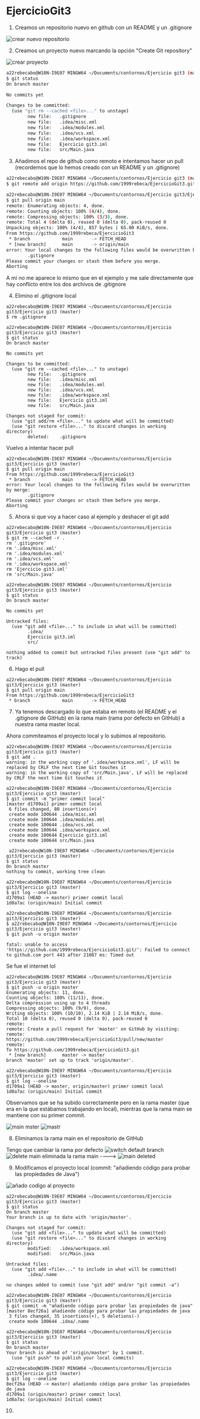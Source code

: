# EjercicioGit3

1. Creamos un repositorio nuevo en github con un README y un .gitignore

![crear nuevo repositorio](https://user-images.githubusercontent.com/114091264/203599313-e907ff29-f99d-40ca-8162-8764cf0d3fad.png)

2. Creamos un proyecto nuevo marcando la opción "Create Git repository"

![crear proyecto](https://user-images.githubusercontent.com/114091264/203599390-2f653fa1-fb30-4abe-8ddd-87aa0f00741d.png)

```bash
a22rebecabo@W10N-I9E07 MINGW64 ~/Documents/contornos/Ejercicio git3 (master)
$ git status
On branch master

No commits yet

Changes to be committed:
  (use "git rm --cached <file>..." to unstage)
        new file:   .gitignore
        new file:   .idea/misc.xml
        new file:   .idea/modules.xml
        new file:   .idea/vcs.xml
        new file:   .idea/workspace.xml
        new file:   Ejercicio git3.iml
        new file:   src/Main.java

```
3. Añadimos el repo de github como remoto e intentamos hacer un pull
(recordemos que lo hemos creado con un README y un .gitignore)

```bash
a22rebecabo@W10N-I9E07 MINGW64 ~/Documents/contornos/Ejercicio git3 (master)
$ git remote add origin https://github.com/1999rebeca/EjercicioGit3.git

a22rebecabo@W10N-I9E07 MINGW64 ~/Documents/contornos/Ejercicio git3/Ejercicio git3 (master)
$ git pull origin main
remote: Enumerating objects: 4, done.
remote: Counting objects: 100% (4/4), done.
remote: Compressing objects: 100% (3/3), done.
remote: Total 4 (delta 0), reused 0 (delta 0), pack-reused 0
Unpacking objects: 100% (4/4), 857 bytes | 65.00 KiB/s, done.
From https://github.com/1999rebeca/EjercicioGit3
 * branch            main       -> FETCH_HEAD
 * [new branch]      main       -> origin/main
error: Your local changes to the following files would be overwritten by merge:
        .gitignore
Please commit your changes or stash them before you merge.
Aborting
```

A mi no me aparece lo mismo que en el ejemplo y me sale directamente que
hay conflicto entre los dos archivos de .gitignore

4. Elimino el .gitignore local

```
a22rebecabo@W10N-I9E07 MINGW64 ~/Documents/contornos/Ejercicio git3/Ejercicio git3 (master)
$ rm .gitignore

a22rebecabo@W10N-I9E07 MINGW64 ~/Documents/contornos/Ejercicio git3/Ejercicio git3 (master)
$ git status
On branch master

No commits yet

Changes to be committed:
  (use "git rm --cached <file>..." to unstage)
        new file:   .gitignore
        new file:   .idea/misc.xml
        new file:   .idea/modules.xml
        new file:   .idea/vcs.xml
        new file:   .idea/workspace.xml
        new file:   Ejercicio git3.iml
        new file:   src/Main.java

Changes not staged for commit:
  (use "git add/rm <file>..." to update what will be committed)
  (use "git restore <file>..." to discard changes in working directory)
        deleted:    .gitignore
```
Vuelvo a intentar hacer pull

```
a22rebecabo@W10N-I9E07 MINGW64 ~/Documents/contornos/Ejercicio git3/Ejercicio git3 (master)
$ git pull origin main
From https://github.com/1999rebeca/EjercicioGit3
 * branch            main       -> FETCH_HEAD
error: Your local changes to the following files would be overwritten by merge:
        .gitignore
Please commit your changes or stash them before you merge.
Aborting
```
5. Ahora si que voy a hacer caso al ejemplo y deshacer el git add

```
a22rebecabo@W10N-I9E07 MINGW64 ~/Documents/contornos/Ejercicio git3/Ejercicio git3 (master)
$ git rm --cached -r .
rm '.gitignore'
rm '.idea/misc.xml'
rm '.idea/modules.xml'
rm '.idea/vcs.xml'
rm '.idea/workspace.xml'
rm 'Ejercicio git3.iml'
rm 'src/Main.java'

a22rebecabo@W10N-I9E07 MINGW64 ~/Documents/contornos/Ejercicio git3/Ejercicio git3 (master)
$ git status
On branch master

No commits yet

Untracked files:
  (use "git add <file>..." to include in what will be committed)
        .idea/
        Ejercicio git3.iml
        src/

nothing added to commit but untracked files present (use "git add" to track)
```

6. Hago el pull

```
a22rebecabo@W10N-I9E07 MINGW64 ~/Documents/contornos/Ejercicio git3/Ejercicio git3 (master)
$ git pull origin main
From https://github.com/1999rebeca/EjercicioGit3
 * branch            main       -> FETCH_HEAD
```

7. Ya tenemos descargado lo que estaba en remoto (el README y el .gitignore de GitHub)
en la rama main (rama por defecto en GitHub) a nuestra rama master local.

Ahora commiteamos el proyecto local y lo subimos al repositorio.

```
a22rebecabo@W10N-I9E07 MINGW64 ~/Documents/contornos/Ejercicio git3/Ejercicio git3 (master)
$ git add .
warning: in the working copy of '.idea/workspace.xml', LF will be replaced by CRLF the next time Git touches it
warning: in the working copy of 'src/Main.java', LF will be replaced by CRLF the next time Git touches it

a22rebecabo@W10N-I9E07 MINGW64 ~/Documents/contornos/Ejercicio git3/Ejercicio git3 (master)
$ git commit -m "primer commit local"
[master d1709a1] primer commit local
 6 files changed, 80 insertions(+)
 create mode 100644 .idea/misc.xml
 create mode 100644 .idea/modules.xml
 create mode 100644 .idea/vcs.xml
 create mode 100644 .idea/workspace.xml
 create mode 100644 Ejercicio git3.iml
 create mode 100644 src/Main.java
 
 a22rebecabo@W10N-I9E07 MINGW64 ~/Documents/contornos/Ejercicio git3/Ejercicio git3 (master)
$ git status
On branch master
nothing to commit, working tree clean

a22rebecabo@W10N-I9E07 MINGW64 ~/Documents/contornos/Ejercicio git3/Ejercicio git3 (master)
$ git log --oneline
d1709a1 (HEAD -> master) primer commit local
1d0a7ac (origin/main) Initial commit

a22rebecabo@W10N-I9E07 MINGW64 ~/Documents/contornos/Ejercicio git3/Ejercicio git3 (master)
$ a22rebecabo@W10N-I9E07 MINGW64 ~/Documents/contornos/Ejercicio git3/Ejercicio git3 (master)
$ git push -u origin master

fatal: unable to access 'https://github.com/1999rebeca/EjercicioGit3.git/': Failed to connect to github.com port 443 after 21087 ms: Timed out
```

Se fue el internet lol

```
a22rebecabo@W10N-I9E07 MINGW64 ~/Documents/contornos/Ejercicio git3/Ejercicio git3 (master)
$ git push -u origin master
Enumerating objects: 11, done.
Counting objects: 100% (11/11), done.
Delta compression using up to 4 threads
Compressing objects: 100% (9/9), done.
Writing objects: 100% (10/10), 2.14 KiB | 2.14 MiB/s, done.
Total 10 (delta 0), reused 0 (delta 0), pack-reused 0
remote:
remote: Create a pull request for 'master' on GitHub by visiting:
remote:      https://github.com/1999rebeca/EjercicioGit3/pull/new/master
remote:
To https://github.com/1999rebeca/EjercicioGit3.git
 * [new branch]      master -> master
branch 'master' set up to track 'origin/master'.

a22rebecabo@W10N-I9E07 MINGW64 ~/Documents/contornos/Ejercicio git3/Ejercicio git3 (master)
$ git log --oneline
d1709a1 (HEAD -> master, origin/master) primer commit local
1d0a7ac (origin/main) Initial commit
```

Observamos que se ha subido correctamente pero en la rama master (que era en la que estábamos trabajando en local), 
mientras que la rama main se mantiene con su primer commit.

![msin mster](https://user-images.githubusercontent.com/114091264/203599549-5cc44782-23bb-44dc-bbad-c5aa377c65a0.png)
![mastr](https://user-images.githubusercontent.com/114091264/203599571-00bf3848-14ee-4a6e-810d-7768b1ff9cd6.png)


8. Eliminamos la rama main en el repositorio de GitHub
   
Tengo que cambiar la rama por defecto
![switch default branch](https://user-images.githubusercontent.com/114091264/203599742-e40ea511-31f4-4d09-afb0-da051b953e01.png)
![delete main](https://user-images.githubusercontent.com/114091264/203599764-a6cbc00c-84d1-432c-8410-5b403b49b9b8.png)
eliminada la rama main                ---->  ![main deleted](https://user-images.githubusercontent.com/114091264/203599781-fffe54c9-1b61-4f12-ac56-525638e67dfa.png)



9. Modificamos el proyecto local (commit: "añadiendo código para probar las propiedades de Java")

![añado codigo al proyecto](https://user-images.githubusercontent.com/114091264/203600546-910ca67a-05b2-453a-95b7-6fb75d283274.png)

```
a22rebecabo@W10N-I9E07 MINGW64 ~/Documents/contornos/Ejercicio git3/Ejercicio git3 (master)
$ git status
On branch master
Your branch is up to date with 'origin/master'.

Changes not staged for commit:
  (use "git add <file>..." to update what will be committed)
  (use "git restore <file>..." to discard changes in working directory)
        modified:   .idea/workspace.xml
        modified:   src/Main.java

Untracked files:
  (use "git add <file>..." to include in what will be committed)
        .idea/.name

no changes added to commit (use "git add" and/or "git commit -a")

a22rebecabo@W10N-I9E07 MINGW64 ~/Documents/contornos/Ejercicio git3/Ejercicio git3 (master)
$ git commit -m "añadiendo código para probar las propiedades de java"
[master 8ecf26a] añadiendo código para probar las propiedades de java
 3 files changed, 35 insertions(+), 5 deletions(-)
 create mode 100644 .idea/.name

a22rebecabo@W10N-I9E07 MINGW64 ~/Documents/contornos/Ejercicio git3/Ejercicio git3 (master)
$ git status
On branch master
Your branch is ahead of 'origin/master' by 1 commit.
  (use "git push" to publish your local commits)

a22rebecabo@W10N-I9E07 MINGW64 ~/Documents/contornos/Ejercicio git3/Ejercicio git3 (master)
$ git log --oneline
8ecf26a (HEAD -> master) añadiendo código para probar las propiedades de java
d1709a1 (origin/master) primer commit local
1d0a7ac (origin/main) Initial commit

```

10.
